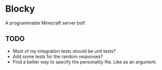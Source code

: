 # Blocky
A programmable Minecraft server bot!

## TODO
* Most of my integration tests should be unit tests?
* Add some tests for the random responses?
* Find a better way to specify the personality file. Like as an argument.
